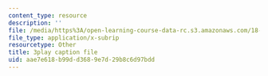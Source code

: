 ```yaml
---
content_type: resource
description: ''
file: /media/https%3A/open-learning-course-data-rc.s3.amazonaws.com/18-01sc-single-variable-calculus-fall-2010/aae7e618b99dd3689e7d29b8c6d97bdd_BSAA0akmPEU.srt
file_type: application/x-subrip
resourcetype: Other
title: 3play caption file
uid: aae7e618-b99d-d368-9e7d-29b8c6d97bdd
---
```

